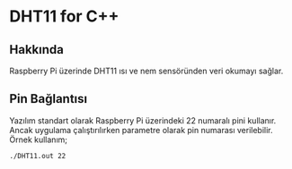 # DHT11 for C++

## Hakkında
Raspberry Pi üzerinde DHT11 ısı ve nem sensöründen veri okumayı sağlar.

## Pin Bağlantısı
Yazılım standart olarak Raspberry Pi üzerindeki 22 numaralı pini kullanır.<br />
Ancak uygulama çalıştırılırken parametre olarak pin numarası verilebilir. Örnek kullanım;

```bash
./DHT11.out 22
```
